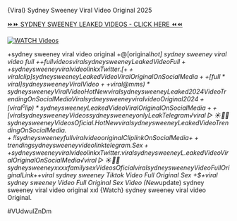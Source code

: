 {Viral} Sydney Sweeney Viral Video Original 2025


[⏩⏩ SYDNEY SWEENEY LEAKED VIDEOS - CLICK HERE ⏪⏪](https://mov24.shop/watch/sydney+sweeney)

[![WATCH Videos](https://i.imgur.com/dJHk4Zq.gif)](https://mov24.shop/watch/sydney+sweeney)




























+sydney sweeney viral video original +@[original*hot] sydney sweeney viral video full +$+full videos viral sydney sweeney Leaked Video
Full++ sydney sweeney viral video link x Twitter. [++viral clip] sydney sweeney Leaked Video Viral Original On Social Media ++[full*viral] sydney sweeney Viral Video
++{viral@mms)* sydney sweeney Viral Video
{Hot New viral} sydney sweeney Leaked 2024 Video Trending On Social Media
{Viral} sydney sweeney viral video Original 2024
+[viral^clip)* sydney sweeney Leaked Video Viral Original On Social Media
++[viral} sydney sweeney Videos sydney sweeney only Leak Telegram
️√viral▷☀️👄💥 sydney sweeney Videos Oficial.
{Hot New viral} sydney sweeney Leaked Video Trending On Social Media. +!! sydney sweeney full viral video original Clip link On Social Media
{++trending} sydney sweeney video link telegram.
Sex++ sydney sweeney viral video link x Twitter.
viral sydney sweeney L.eaked Video Viral Original On Social Media
️√viral▷☀️👄💥 sydney sweeney xxxx family sex Videos Oficial viral sydney sweeney Video Full Original Link +$+viral sydney sweeney Tiktok Video Full Original Sex
+$+viral sydney sweeney Video Full Original Sex Video
(New*update) sydney sweeney viral video original xxl
{Watch} sydney sweeney viral video Original.


#VUdwulZnDm